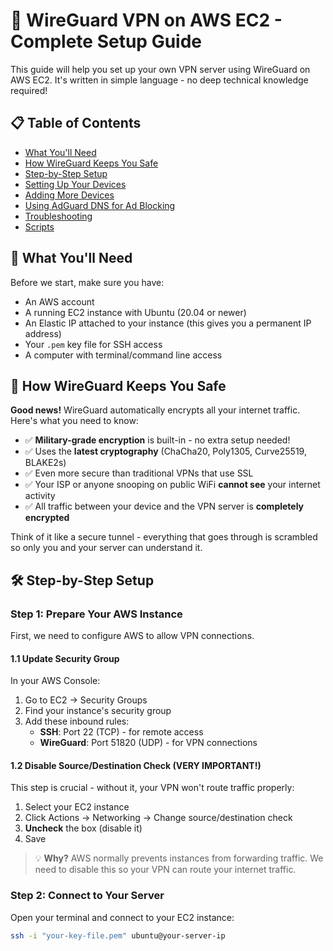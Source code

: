 # 🚀 WireGuard VPN on AWS EC2 - Complete Setup Guide

This guide will help you set up your own VPN server using WireGuard on AWS EC2. It's written in simple language - no deep technical knowledge required!

## 📋 Table of Contents

- [What You'll Need](#what-youll-need)
- [How WireGuard Keeps You Safe](#how-wireguard-keeps-you-safe)
- [Step-by-Step Setup](#step-by-step-setup)
- [Setting Up Your Devices](#setting-up-your-devices)
- [Adding More Devices](#adding-more-devices)
- [Using AdGuard DNS for Ad Blocking](#using-adguard-dns-for-ad-blocking)
- [Troubleshooting](#troubleshooting)
- [Scripts](#scripts)

## 🎯 What You'll Need

Before we start, make sure you have:

- An AWS account
- A running EC2 instance with Ubuntu (20.04 or newer)
- An Elastic IP attached to your instance (this gives you a permanent IP address)
- Your `.pem` key file for SSH access
- A computer with terminal/command line access

## 🔐 How WireGuard Keeps You Safe

**Good news!** WireGuard automatically encrypts all your internet traffic. Here's what you need to know:

- ✅ **Military-grade encryption** is built-in - no extra setup needed!
- ✅ Uses the **latest cryptography** (ChaCha20, Poly1305, Curve25519, BLAKE2s)
- ✅ Even more secure than traditional VPNs that use SSL
- ✅ Your ISP or anyone snooping on public WiFi **cannot see** your internet activity
- ✅ All traffic between your device and the VPN server is **completely encrypted**

Think of it like a secure tunnel - everything that goes through is scrambled so only you and your server can understand it.

## 🛠️ Step-by-Step Setup

### Step 1: Prepare Your AWS Instance

First, we need to configure AWS to allow VPN connections.

#### 1.1 Update Security Group

In your AWS Console:
1. Go to EC2 → Security Groups
2. Find your instance's security group
3. Add these inbound rules:
   - **SSH**: Port 22 (TCP) - for remote access
   - **WireGuard**: Port 51820 (UDP) - for VPN connections

#### 1.2 Disable Source/Destination Check (VERY IMPORTANT!)

This step is crucial - without it, your VPN won't route traffic properly:

1. Select your EC2 instance
2. Click Actions → Networking → Change source/destination check
3. **Uncheck** the box (disable it)
4. Save

> 💡 **Why?** AWS normally prevents instances from forwarding traffic. We need to disable this so your VPN can route your internet traffic.

### Step 2: Connect to Your Server

Open your terminal and connect to your EC2 instance:

```bash
ssh -i "your-key-file.pem" ubuntu@your-server-ip
